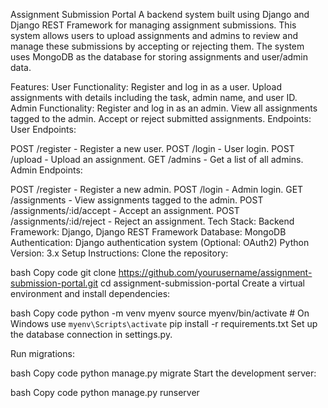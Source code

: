 Assignment Submission Portal
A backend system built using Django and Django REST Framework for managing assignment submissions. This system allows users to upload assignments and admins to review and manage these submissions by accepting or rejecting them. The system uses MongoDB as the database for storing assignments and user/admin data.

Features:
User Functionality:
Register and log in as a user.
Upload assignments with details including the task, admin name, and user ID.
Admin Functionality:
Register and log in as an admin.
View all assignments tagged to the admin.
Accept or reject submitted assignments.
Endpoints:
User Endpoints:

POST /register - Register a new user.
POST /login - User login.
POST /upload - Upload an assignment.
GET /admins - Get a list of all admins.
Admin Endpoints:

POST /register - Register a new admin.
POST /login - Admin login.
GET /assignments - View assignments tagged to the admin.
POST /assignments/:id/accept - Accept an assignment.
POST /assignments/:id/reject - Reject an assignment.
Tech Stack:
Backend Framework: Django, Django REST Framework
Database: MongoDB
Authentication: Django authentication system (Optional: OAuth2)
Python Version: 3.x
Setup Instructions:
Clone the repository:

bash
Copy code
git clone https://github.com/yourusername/assignment-submission-portal.git
cd assignment-submission-portal
Create a virtual environment and install dependencies:

bash
Copy code
python -m venv myenv
source myenv/bin/activate  # On Windows use `myenv\Scripts\activate`
pip install -r requirements.txt
Set up the database connection in settings.py.

Run migrations:

bash
Copy code
python manage.py migrate
Start the development server:

bash
Copy code
python manage.py runserver
